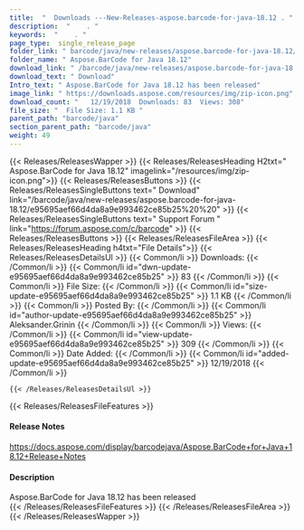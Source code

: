 ```yaml
---
title:  "  Downloads ---New-Releases-aspose.barcode-for-java-18.12 . " 
description:  "    . " 
keywords:  "    . " 
page_type:  single_release_page
folder_link: " barcode/java/new-releases/aspose.barcode-for-java-18.12/"
folder_name: " Aspose.BarCode for Java 18.12"
download_link: " /barcode/java/new-releases/aspose.barcode-for-java-18.12/e95695aef66d4da8a9e993462ce85b25"
download_text: " Download"
Intro_text: " Aspose.BarCode for Java 18.12 has been released"
image_link: " https://downloads.aspose.com/resources/img/zip-icon.png"
download_count: "   12/19/2018  Downloads: 83  Views: 308"
file_size: "  File Size: 1.1 KB "
parent_path: "barcode/java"
section_parent_path: "barcode/java"
weight: 49 
---
```


{{< Releases/ReleasesWapper >}}
  {{< Releases/ReleasesHeading H2txt=" Aspose.BarCode for Java 18.12" imagelink="/resources/img/zip-icon.png">}}
  {{< Releases/ReleasesButtons >}}
    {{< Releases/ReleasesSingleButtons text=" Download" link="/barcode/java/new-releases/aspose.barcode-for-java-18.12/e95695aef66d4da8a9e993462ce85b25%20%20" >}}
    {{< Releases/ReleasesSingleButtons text=" Support Forum " link="https://forum.aspose.com/c/barcode" >}}
  {{< Releases/ReleasesButtons >}}
  {{< Releases/ReleasesFileArea >}}
    {{< Releases/ReleasesHeading h4txt="File Details">}}
    {{< Releases/ReleasesDetailsUl >}}
            {{< Common/li  >}} Downloads: {{< /Common/li >}} 
      {{< Common/li id="dwn-update-e95695aef66d4da8a9e993462ce85b25" >}} 83 {{< /Common/li >}} 
      {{< Common/li  >}} File Size: {{< /Common/li >}} 
      {{< Common/li id="size-update-e95695aef66d4da8a9e993462ce85b25" >}} 1.1 KB {{< /Common/li >}} 
      {{< Common/li  >}} Posted By: {{< /Common/li >}} 
      {{< Common/li id="author-update-e95695aef66d4da8a9e993462ce85b25" >}} Aleksander.Grinin {{< /Common/li >}} 
      {{< Common/li  >}} Views: {{< /Common/li >}} 
      {{< Common/li id="view-update-e95695aef66d4da8a9e993462ce85b25" >}} 309 {{< /Common/li >}} 
      {{< Common/li  >}} Date Added: {{< /Common/li >}} 
      {{< Common/li id="added-update-e95695aef66d4da8a9e993462ce85b25" >}} 12/19/2018 {{< /Common/li >}} 

    {{< /Releases/ReleasesDetailsUl >}}

  {{< Releases/ReleasesFileFeatures >}}
      <h4>Release Notes</h4><div><a href="https://docs.aspose.com/display/barcodejava/Aspose.BarCode+for+Java+18.12+Release+Notes">https://docs.aspose.com/display/barcodejava/Aspose.BarCode+for+Java+18.12+Release+Notes</a></div><h4>Description</h4><div class="HTMLDescription">Aspose.BarCode for Java 18.12 has been released</div>
  {{< /Releases/ReleasesFileFeatures >}}
 {{< /Releases/ReleasesFileArea >}}
{{< /Releases/ReleasesWapper >}}


